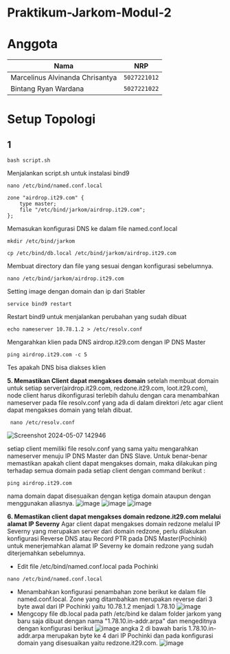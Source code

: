 # Praktikum-Jarkom-Modul-2

# Anggota

| Nama                            | NRP          |
| ------------------------------- | ------------ |
| Marcelinus Alvinanda Chrisantya | `5027221012` |
| Bintang Ryan Wardana            | `5027221022` |


# Setup Topologi



## 1 

```
bash script.sh
```

Menjalankan script.sh untuk instalasi bind9

```
nano /etc/bind/named.conf.local
```

```
zone "airdrop.it29.com" {
	type master;
	file "/etc/bind/jarkom/airdrop.it29.com";
};
```

Memasukan konfigurasi DNS ke dalam file named.conf.local

```
mkdir /etc/bind/jarkom
```
```
cp /etc/bind/db.local /etc/bind/jarkom/airdrop.it29.com
```

Membuat directory dan file yang sesuai dengan konfigurasi sebelumnya.

```
nano /etc/bind/jarkom/airdrop.it29.com
```

Setting image dengan domain dan ip dari Stabler

```
service bind9 restart
```

Restart bind9 untuk menjalankan perubahan yang sudah dibuat

```
echo nameserver 10.78.1.2 > /etc/resolv.conf
```

Mengarahkan klien pada DNS airdrop.it29.com dengan IP DNS Master

```
ping airdrop.it29.com -c 5
```

Tes apakah DNS bisa diakses klien

**5. Memastikan Client dapat mengakses domain**
setelah membuat domain untuk setiap server(airdrop.it29.com, redzone.it29.com, loot.it29.com), node client harus dikonfigurasi terlebih dahulu dengan cara menambahkan nameserver pada file resolv.conf yang ada di dalam direktori /etc agar client dapat mengakses domain yang telah dibuat.
```
 nano /etc/resolv.conf
```
![Screenshot 2024-05-07 142946](https://github.com/J0see1/Jarkom-Modul-2-IT29/assets/143849730/8c63e2f7-538e-43b5-a837-6999c48d6cf4)

setiap client memiliki file resolv.conf yang sama yaitu mengarahkan nameserver menuju IP DNS Master dan DNS Slave.
Untuk benar-benar memastikan apakah client dapat mengakses domain, maka dilakukan ping terhadap semua domain pada setiap client dengan command berikut :
```
ping airdrop.it29.com
```
nama domain dapat disesuaikan dengan ketiga domain ataupun dengan menggunakan aliasnya.
![image](https://github.com/J0see1/Jarkom-Modul-2-IT29/assets/143849730/20284b0b-6ae6-487e-8f5c-afca026498a7)
![image](https://github.com/J0see1/Jarkom-Modul-2-IT29/assets/143849730/8965c72b-5935-4a2a-98b2-6ceff1867a4f)
![image](https://github.com/J0see1/Jarkom-Modul-2-IT29/assets/143849730/8e8aca7b-ce90-4ead-a03f-221e1dbe695c)

**6. Memastikan client dapat mengakses domain redzone.it29.com melalui alamat IP Severny**
Agar client dapat mengakses domain redzone melalui IP Severny yang merupakan server dari domain redzone, perlu dilakukan konfigurasi  Reverse DNS atau Record PTR pada DNS Master(Pochinki) untuk menerjemahkan alamat IP Severny ke domain redzone yang sudah diterjemahkan sebelumnya.

* Edit file /etc/bind/named.conf.local pada Pochinki
```
nano /etc/bind/named.conf.local
```
* Menambahkan konfigurasi penambahan zone berikut ke dalam file named.conf.local. Zone yang ditambahkan merupakan reverse dari 3 byte awal dari IP Pochinki yaitu 10.78.1.2 menjadi 1.78.10
![image](https://github.com/J0see1/Jarkom-Modul-2-IT29/assets/143849730/5913bc48-4ca1-4c33-91f3-9f1414ba900e)
* Mengcopy file db.local pada path /etc/bind ke dalam folder jarkom yang baru saja dibuat dengan nama "1.78.10.in-addr.arpa" dan mengeditnya dengan konfigurasi berikut
![image](https://github.com/J0see1/Jarkom-Modul-2-IT29/assets/143849730/b995ae48-c2e2-47e1-8c19-0f3b42c7db98)
angka 2 di bawah baris 1.78.10.in-addr.arpa merupakan byte ke 4 dari IP Pochinki dan pada konfigurasi domain yang disesuaikan yaitu redzone.it29.com.
![image](https://github.com/J0see1/Jarkom-Modul-2-IT29/assets/143849730/763e730f-ec04-4e3e-8791-4bd10295d28a)




